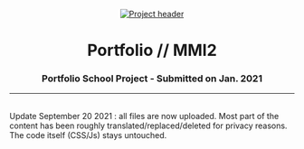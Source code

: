 <p align="center">
  <a href="" rel="noopener">
 <img src="https://i.imgur.com/5aM3zeP.png" alt="Project header"></a>
</p>
<h1 align="center">Portfolio // MMI2</h1>

<div align="center">
<h3 align="center">Portfolio School Project - Submitted on Jan. 2021</h3>
</div>

---
<br>
Update September 20 2021 : all files are now uploaded.
Most part of the content has been roughly translated/replaced/deleted for privacy reasons. The code itself (CSS/Js) stays untouched.
